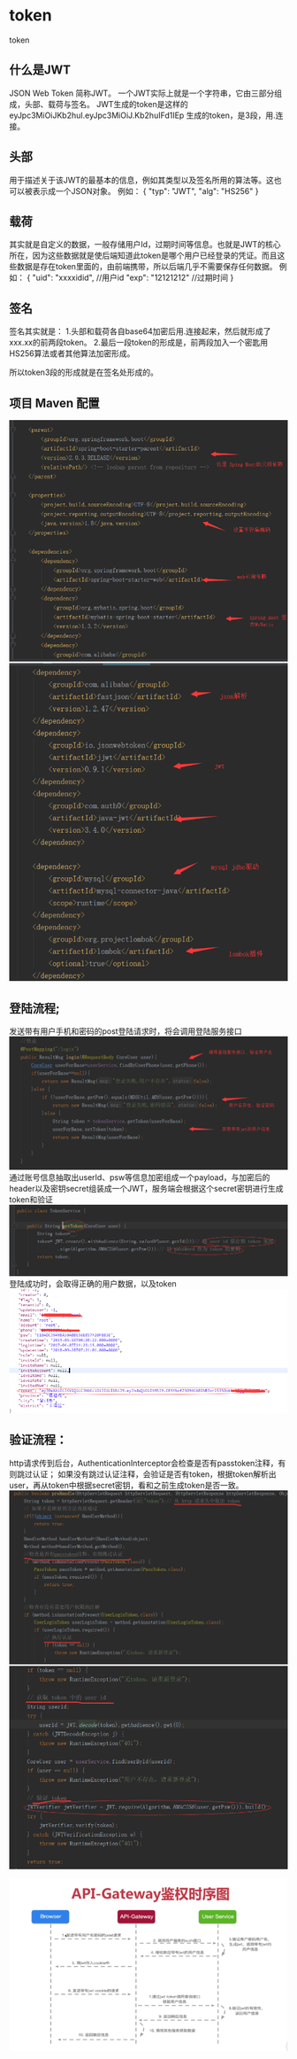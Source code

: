 # token
token
## 什么是JWT
JSON Web Token 简称JWT。
一个JWT实际上就是一个字符串，它由三部分组成，头部、载荷与签名。
JWT生成的token是这样的
eyJpc3MiOiJKb2huI.eyJpc3MiOiJ.Kb2huIFd1IEp
生成的token，是3段，用.连接。

## 头部
用于描述关于该JWT的最基本的信息，例如其类型以及签名所用的算法等。这也可以被表示成一个JSON对象。
例如：
{
   "typ": "JWT",
  "alg": "HS256"
}

## 载荷
其实就是自定义的数据，一般存储用户Id，过期时间等信息。也就是JWT的核心所在，因为这些数据就是使后端知道此token是哪个用户已经登录的凭证。而且这些数据是存在token里面的，由前端携带，所以后端几乎不需要保存任何数据。
例如：
{
  "uid": "xxxxidid",  //用户id
  "exp": "12121212"  //过期时间
}

## 签名
签名其实就是：
1.头部和载荷各自base64加密后用.连接起来，然后就形成了xxx.xx的前两段token。
2.最后一段token的形成是，前两段加入一个密匙用HS256算法或者其他算法加密形成。

所以token3段的形成就是在签名处形成的。

## 项目 Maven 配置
![image](https://github.com/chenk1993/token/blob/master/img/2.png)
![image](https://github.com/chenk1993/token/blob/master/img/3.png)


## 登陆流程;
发送带有用户手机和密码的post登陆请求时，将会调用登陆服务接口
![image](https://github.com/chenk1993/token/blob/master/img/4.png)
通过账号信息抽取出userId、psw等信息加密组成一个payload，与加密后的header以及密钥secret组装成一个JWT，服务端会根据这个secret密钥进行生成token和验证
![image](https://github.com/chenk1993/token/blob/master/img/5.png)
登陆成功时，会取得正确的用户数据，以及token
![image](https://github.com/chenk1993/token/blob/master/img/1.png)

## 验证流程：
http请求传到后台，AuthenticationInterceptor会检查是否有passtoken注释，有则跳过认证；
如果没有跳过认证注释，会验证是否有token，根据token解析出user，再从token中根据secret密钥，看和之前生成token是否一致。
![image](https://github.com/chenk1993/token/blob/master/img/7.png)
![image](https://github.com/chenk1993/token/blob/master/img/8.png)

![image](https://github.com/chenk1993/token/blob/master/img/6.png)






